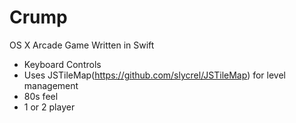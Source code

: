 Crump
=====

OS X Arcade Game Written in Swift

- Keyboard Controls
- Uses JSTileMap(https://github.com/slycrel/JSTileMap) for level management
- 80s feel
- 1 or 2 player
